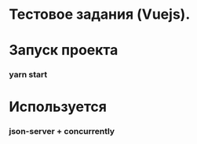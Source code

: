# Тестовое задания (Vuejs).
# Запуск проекта 
### yarn start
# Используется 
### json-server + concurrently
